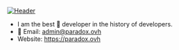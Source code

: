 [![Header](https://cloud7.news/wp-content/uploads/2021/03/ovh-cloud-major-fire.jpeg "Welcome to my github :)")](https://paradox.ovh/)

- I am the best 🐍 developer in the history of developers.
- 📧 Email: admin@paradox.ovh
- Website: https://paradox.ovh
